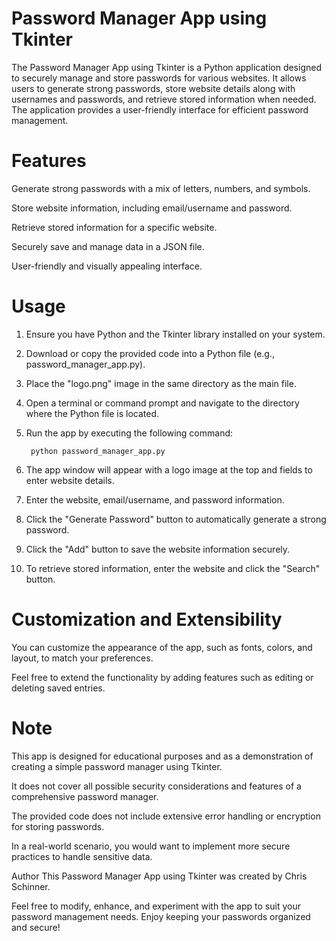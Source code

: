 # Password Manager App using Tkinter
The Password Manager App using Tkinter is a Python application designed to securely manage and store passwords for various websites. It allows users to generate strong passwords, store website details along with usernames and passwords, and retrieve stored information when needed. The application provides a user-friendly interface for efficient password management.

# Features
Generate strong passwords with a mix of letters, numbers, and symbols.

Store website information, including email/username and password.

Retrieve stored information for a specific website.

Securely save and manage data in a JSON file.

User-friendly and visually appealing interface.

# Usage
1. Ensure you have Python and the Tkinter library installed on your system.

2. Download or copy the provided code into a Python file (e.g., password_manager_app.py).

3. Place the "logo.png" image in the same directory as the main file.

4. Open a terminal or command prompt and navigate to the directory where the Python file is located.

5. Run the app by executing the following command:

        python password_manager_app.py

6. The app window will appear with a logo image at the top and fields to enter website details.

7. Enter the website, email/username, and password information.

8. Click the "Generate Password" button to automatically generate a strong password.

9. Click the "Add" button to save the website information securely.

10. To retrieve stored information, enter the website and click the "Search" button.

# Customization and Extensibility
You can customize the appearance of the app, such as fonts, colors, and layout, to match your preferences.

Feel free to extend the functionality by adding features such as editing or deleting saved entries.

# Note
This app is designed for educational purposes and as a demonstration of creating a simple password manager using Tkinter. 

It does not cover all possible security considerations and features of a comprehensive password manager.

The provided code does not include extensive error handling or encryption for storing passwords. 

In a real-world scenario, you would want to implement more secure practices to handle sensitive data.

Author
This Password Manager App using Tkinter was created by Chris Schinner.

Feel free to modify, enhance, and experiment with the app to suit your password management needs. Enjoy keeping your passwords organized and secure!
